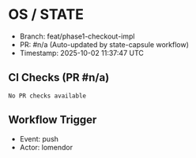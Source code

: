 # OS / STATE
- Branch: feat/phase1-checkout-impl
- PR: #n/a (Auto-updated by state-capsule workflow)
- Timestamp: 2025-10-02 11:37:47 UTC

## CI Checks (PR #n/a)
```
No PR checks available
```

## Workflow Trigger
- Event: push
- Actor: lomendor
